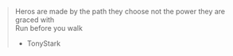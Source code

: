 > Heros are made by the path they choose not the power they are graced with<br/>
> Run before you walk
> - TonyStark